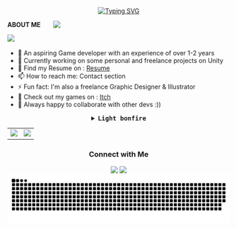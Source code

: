 <p align="center">
<a href="https://git.io/typing-svg"><img src="https://readme-typing-svg.demolab.com?font=Georgia&weight=800&pause=1000&size=33&color=BCDBFF&width=370&height=100&lines=Hi+%2C+I'm+Chetnaya+%F0%9F%91%8B" alt="Typing SVG" /></a>
</p>

**ABOUT ME** 
<picture> <img align="right" src="https://mir-s3-cdn-cf.behance.net/project_modules/disp/601014116770475.6068beff4640a.gif" width = 400px></picture>
 <p align="left">
  <img src="https://img.shields.io/badge/Focus-Game%20Development-dodgerblue" />
</p>

- 🔭 An aspiring Game developer with an experience of over 1-2 years
- 🌱 Currently working on some personal and freelance projects on Unity
- 💬 Find my Resume on : <a target="_blank" href="https://drive.google.com/file/d/1Y_RMB-Tc_6s38ciLOr0QdhQ7tcn42YOs/view?usp=sharing">Resume</a>
- 📫 How to reach me: Contact section
- ⚡ Fun fact: I'm also a freelance Graphic Designer & Illustrator
- 👾 Check out my games on : <a target="_blank" href="https://chetnaya.itch.io/">Itch</a>
- 👯 Always happy to collaborate with other devs :))
 
 <!-- ________________________________________________________________________________________________________________________________________________
______________________________________________________________________________________________________________________________________________________
___________________________________________________________________________________________________________________________________________________-->
<details align="center">
<summary> <b> <samp> Light bonfire </samp></b></summary>
<samp>
 <b><h2 style="color: #fc6203">B O N F I R E &nbsp; L I T !</h2> </b>
<img src="https://raw.githubusercontent.com/TanZng/TanZng/master/assets/bonefire.gif" width="200"/>

Current Project: <a href="https://github.com/Chetnaya/Eyes-Wide-Shut">Eyes Wide Shut.</a>
</samp>
</details>

<table>
  <tr>
    <td><img src="https://github-readme-stats.vercel.app/api?username=Chetnaya&count_private=true&show_icons=true&theme=dracula&hide=issues,prs"></td>
    <td><img src="https://github-readme-stats.vercel.app/api/wakatime?username=Chetnaya&theme=dracula&langs_count=3"></td>
  </tr>
</table>

<div align="center">
<h3>Connect with Me 
</h3>
<a target="_blank" href="https://www.linkedin.com/in/chetnaya-kalyan/"><img src="https://img.shields.io/badge/-LinkedIn-0077B5?style=for-the-badge&logo=Linkedin&logoColor=white"></img></a>
<a target="_blank" href="mailto:chetnaya.kalyan@gmail.com"><img src="https://img.shields.io/badge/-Gmail-D14836?style=for-the-badge&logo=Gmail&logoColor=white"></img></a>
</div>

<div align="center">
<picture>
  <source media="(prefers-color-scheme: dark)" srcset="https://raw.githubusercontent.com/Chetnaya/Chetnaya/output/github-contribution-grid-snake-dark.svg">
  <source media="(prefers-color-scheme: light)" srcset="https://raw.githubusercontent.com/Chetnaya/Chetnaya/output/github-contribution-grid-snake.svg">
  <img alt="github contribution grid snake animation" src="https://raw.githubusercontent.com/platane/platane/output/github-contribution-grid-snake.svg">
</picture>
 </div>
 
